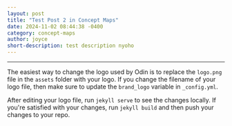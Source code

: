 ```yaml
---
layout: post
title: "Test Post 2 in Concept Maps"
date: 2024-11-02 08:44:38 -0400
category: concept-maps
author: joyce
short-description: test description nyoho
---
```


-----

The easiest way to change the logo used by Odin is to replace the `logo.png` file in the `assets` folder with your logo. If you change the filename of your logo file, then make sure to update the `brand_logo` variable in `_config.yml`.

After editing your logo file, run `jekyll serve` to see the changes locally. If you're satisfied with your changes, run `jekyll build` and then push your changes to your repo.
